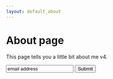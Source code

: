 ```yaml
---
layout: default_about
---
```


# About page

This page tells you a little bit about me v4.

<form method="post" action="javascript:alert(name);">
 <input id="in_email" type="text" name="in_email" value="email address"/>
 <button type="submit">Submit</button>
</form>

